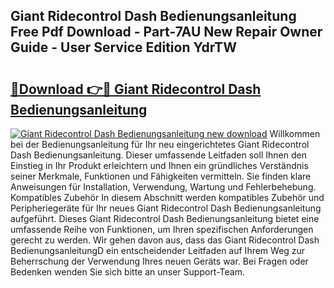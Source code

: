 ## Giant Ridecontrol Dash Bedienungsanleitung Free Pdf Download - Part-7AU New Repair Owner Guide - User Service Edition YdrTW

# <h2><a href="http://df50tm0.blite.top/?on=Giant+Ridecontrol+Dash+Bedienungsanleitung">🔗Download 👉🔴 Giant Ridecontrol Dash Bedienungsanleitung</a></h2>

[![Giant Ridecontrol Dash Bedienungsanleitung new download](https://i.imgur.com/lujVjoI.png)](http://df50tm0.blite.top/?on=Giant+Ridecontrol+Dash+Bedienungsanleitung)
Willkommen bei der Bedienungsanleitung für Ihr neu eingerichtetes Giant Ridecontrol Dash Bedienungsanleitung. Dieser umfassende Leitfaden soll Ihnen den Einstieg in Ihr Produkt erleichtern und Ihnen ein gründliches Verständnis seiner Merkmale, Funktionen und Fähigkeiten vermitteln. Sie finden klare Anweisungen für Installation, Verwendung, Wartung und Fehlerbehebung. Kompatibles Zubehör In diesem Abschnitt werden kompatibles Zubehör und Peripheriegeräte für Ihr neues Giant Ridecontrol Dash Bedienungsanleitung aufgeführt. Dieses Giant Ridecontrol Dash Bedienungsanleitung bietet eine umfassende Reihe von Funktionen, um Ihren spezifischen Anforderungen gerecht zu werden. Wir gehen davon aus, dass das Giant Ridecontrol Dash BedienungsanleitungD ein entscheidender Leitfaden auf Ihrem Weg zur Beherrschung der Verwendung Ihres neuen Geräts war. Bei Fragen oder Bedenken wenden Sie sich bitte an unser Support-Team.
